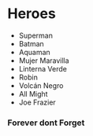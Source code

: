 # Heroes

* Superman
* Batman
* Aquaman
* Mujer Maravilla
* Linterna Verde
* Robin
* Volcán Negro
* All Might
* Joe Frazier

### Forever dont Forget